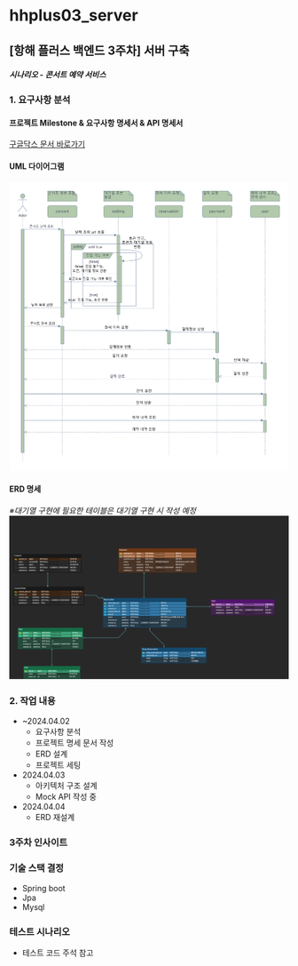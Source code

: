 # hhplus03_server

## [항해 플러스 백엔드 3주차] 서버 구축
#### *시나리오 - 콘서트 예약 서비스*

### 1. 요구사항 분석
#### 프로젝트 Milestone & 요구사항 명세서 & API 명세서
[구글닥스 문서 바로가기](https://docs.google.com/spreadsheets/d/1xUItBPr_C1zbzSHNcl8WOv9zL6cymvzz5DRU_7oKDZM/edit#gid=983380097)
#### UML 다이어그램
![uml.png](uml.png)
#### ERD 명세
*※대기열 구현에 필요한 테이블은 대기열 구현 시 작성 예정*
![erd.png](erd.png)


### 2. 작업 내용
- ~2024.04.02
  - 요구사항 분석
  - 프로젝트 명세 문서 작성
  - ERD 설계
  - 프로젝트 세팅
- 2024.04.03
  - 아키텍처 구조 설계
  - Mock API 작성 중
- 2024.04.04
  - ERD 재설계





### 3주차 인사이트


### 기술 스택 결정
- Spring boot
- Jpa
- Mysql

### 테스트 시나리오
- 테스트 코드 주석 참고

